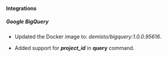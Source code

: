 
#### Integrations

##### Google BigQuery
- Updated the Docker image to: *demisto/bigquery:1.0.0.95616*.

- Added support for ***project_id*** in **query** command.
